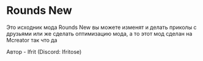 # Rounds New

Это исходник мода Rounds New вы можете изменят и делать приколы с друзьями или же сделать оптимизацию мода, а то этот мод сделан на Mcreator так что да

Автор - Ifrit (Discord: Ifritose)
